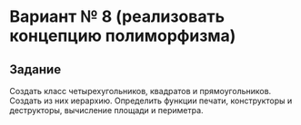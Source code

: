 # Вариант № 8 (реализовать концепцию полиморфизма)

## Задание
Создать класс четырехугольников, квадратов и прямоугольников. Создать из них иерархию. Определить функции печати, конструкторы и деструкторы, вычисление площади и периметра. 